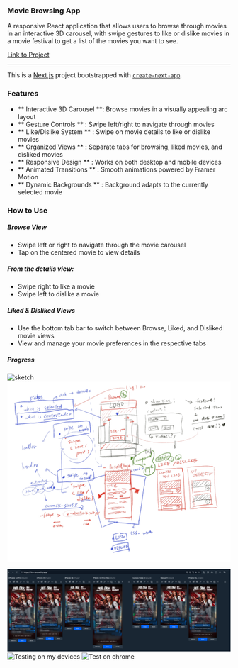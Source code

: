 ### Movie Browsing App
 A responsive React application that allows users to browse through movies in an interactive 3D carousel, with swipe gestures to like or dislike movies in a movie festival to get a list of the movies you want to see.

 [Link to Project](https://film-nav.netlify.app/)

-----

 This is a [Next.js](https://nextjs.org) project bootstrapped with [`create-next-app`](https://github.com/vercel/next.js/tree/canary/packages/create-next-app).

### Features
- ** Interactive 3D Carousel **: Browse movies in a visually appealing arc layout
- ** Gesture Controls ** : Swipe left/right to navigate through movies
-  ** Like/Dislike System ** : Swipe on movie details to like or dislike movies
-  ** Organized Views ** : Separate tabs for browsing, liked movies, and disliked movies
-  ** Responsive Design ** : Works on both desktop and mobile devices
-  ** Animated Transitions ** : Smooth animations powered by Framer Motion
-  ** Dynamic Backgrounds ** : Background adapts to the currently selected movie


### How to Use
##### Browse View

- Swipe left or right to navigate through the movie carousel
- Tap on the centered movie to view details

##### From the details view:

- Swipe right to like a movie
- Swipe left to dislike a movie

##### Liked & Disliked Views

- Use the bottom tab bar to switch between Browse, Liked, and Disliked movie views
- View and manage your movie preferences in the respective tabs

##### Progress
![sketch](/public/IMG_4319.jpg)
![sketch w thought on IPAD](/public/structure.jpg)


![Testing on responsive app](/public/screenshot-0425.png)
![Testing on my devices](/public/test-on-devices.gif)
![Test on chrome](/public/testing-in-chrome.gif)
